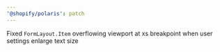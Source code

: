 ```yaml
---
'@shopify/polaris': patch
---
```


Fixed `FormLayout.Item` overflowing viewport at xs breakpoint when user settings enlarge text size
